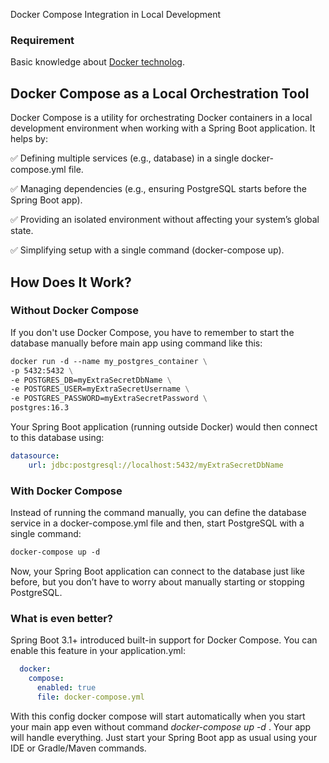 Docker Compose Integration in Local Development

### Requirement
Basic knowledge about [Docker technolog](https://docs.docker.com/get-started/introduction/).

## Docker Compose as a Local Orchestration Tool

Docker Compose is a utility for orchestrating Docker containers in a local development environment when working with a Spring Boot application. It helps by:

✅ Defining multiple services (e.g., database) in a single docker-compose.yml file.

✅ Managing dependencies (e.g., ensuring PostgreSQL starts before the Spring Boot app).

✅ Providing an isolated environment without affecting your system’s global state.

✅ Simplifying setup with a single command (docker-compose up).

## How Does It Work?

### Without Docker Compose

If you don't use Docker Compose, you have to remember to start the database manually before main app using command like this:

```dockerfile
docker run -d --name my_postgres_container \
-p 5432:5432 \
-e POSTGRES_DB=myExtraSecretDbName \
-e POSTGRES_USER=myExtraSecretUsername \
-e POSTGRES_PASSWORD=myExtraSecretPassword \
postgres:16.3
```

Your Spring Boot application (running outside Docker) would then connect to this database using:
```yaml
datasource:
    url: jdbc:postgresql://localhost:5432/myExtraSecretDbName
```

### With Docker Compose
Instead of running the command manually, you can define the database service in a docker-compose.yml file and then, start PostgreSQL with a single command:
```md
docker-compose up -d
```
Now, your Spring Boot application can connect to the database just like before, but you don’t have to worry about manually starting or stopping PostgreSQL.

### What is even better?
Spring Boot 3.1+ introduced built-in support for Docker Compose. 
You can enable this feature in your application.yml:

```yaml
  docker:
    compose:
      enabled: true
      file: docker-compose.yml
```

With this config docker compose will start automatically when you start your main app
even without command <i> docker-compose up -d</i> . 
Your app will handle everything. Just start your Spring Boot app as usual using your IDE or Gradle/Maven commands.
